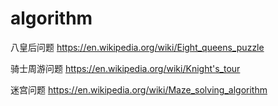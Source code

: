 # algorithm

八皇后问题
https://en.wikipedia.org/wiki/Eight_queens_puzzle
<br>

骑士周游问题
https://en.wikipedia.org/wiki/Knight's_tour 
<br>

迷宫问题
https://en.wikipedia.org/wiki/Maze_solving_algorithm
<br>
